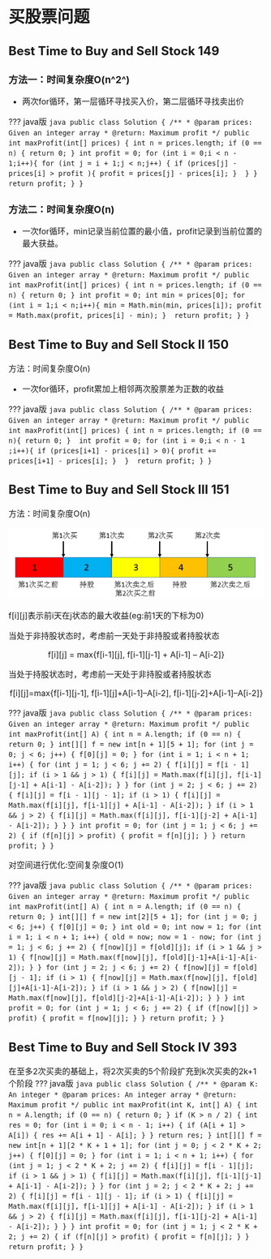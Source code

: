 <font size=3>

# 买股票问题

## Best Time to Buy and Sell Stock 149

### 方法一：时间复杂度O(n^2^)

- 两次for循环，第一层循环寻找买入价，第二层循环寻找卖出价

??? java版
	```java
	public class Solution {
	    /**
	     * @param prices: Given an integer array
	     * @return: Maximum profit
	     */
	    public int maxProfit(int[] prices) {
	        int n = prices.length;
	        if (0 == n) {
	        	return 0;
	        }
	        int profit = 0;
	        for (int i = 0;i < n - 1;i++){
	            for (int j = i + 1;j < n;j++) {
	                if (prices[j] - prices[i] > profit ){
	                    profit = prices[j] - prices[i];
	                } 
	            }
	        } 
	        return profit;
	    }
	}
	```

### 方法二：时间复杂度O(n)

- 一次for循环，min记录当前位置的最小值，profit记录到当前位置的最大获益。

??? java版
	```java
	public class Solution {
	    /**
	     * @param prices: Given an integer array
	     * @return: Maximum profit
	     */
	    public int maxProfit(int[] prices) {
	        int n = prices.length;
	        if (0 == n) {
	        	return 0;
	        }
	        int profit = 0;
	        int min = prices[0];
	        for (int i = 1;i < n;i++){
	            min = Math.min(min, prices[i]);
	            profit = Math.max(profit, prices[i] - min);
	        } 
	        return profit;
	    }
	}
	```

## Best Time to Buy and Sell Stock II 150

方法：时间复杂度O(n) 

- 一次for循环，profit累加上相邻两次股票差为正数的收益

??? java版
	```java
	public class Solution {
	    /**
	     * @param prices: Given an integer array
	     * @return: Maximum profit
	     */
	    public int maxProfit(int[] prices) {
	        int n = prices.length;
	        if (0 == n){
	            return 0;
	        } 
	        int profit = 0;
	        for (int i = 0;i < n - 1 ;i++){
	            if (prices[i+1] - prices[i] > 0){
	                profit += prices[i+1] - prices[i];
	            } 
	        } 
	        return profit;
	    }
	}
	```

## Best Time to Buy and Sell Stock III 151

方法：时间复杂度O(n)

![股票](/img/股票.png)

f[i][j]表示前i天在j状态的最大收益(eg:前1天的下标为0)

当处于非持股状态时，考虑前一天处于非持股或者持股状态

<center>
f[i][j] = max{f[i-1][j], f[i-1][j-1] + A[i-1] – A[i-2]}	
</center>

当处于持股状态时，考虑前一天处于非持股或者持股状态

<center>
f[i][j]=max{f[i-1][j-1], f[i-1][j]+A[i-1]–A[i-2], f[i-1][j-2]+A[i-1]–A[i-2]}
</center>

??? java版
	```java
	public class Solution {
		/**
		 * @param prices: Given an integer array
		 * @return: Maximum profit
		 */
		public int maxProfit(int[] A) {
			int n = A.length;
			if (0 == n) {
				return 0;
			}
			int[][] f = new int[n + 1][5 + 1];
			for (int j = 0; j < 6; j++) {
				f[0][j] = 0;
			}
			for (int i = 1; i < n + 1; i++) {
				for (int j = 1; j < 6; j += 2) {
					f[i][j] = f[i - 1][j];
					if (i > 1 && j > 1) {
						f[i][j] = Math.max(f[i][j], f[i-1][j-1] + A[i-1] - A[i-2]);
					}
				}
				for (int j = 2; j < 6; j += 2) {
					f[i][j] = f[i - 1][j - 1];
					if (i > 1) {
						f[i][j] = Math.max(f[i][j], f[i-1][j] + A[i-1] - A[i-2]);
					}
					if (i > 1 && j > 2) {
						f[i][j] = Math.max(f[i][j], f[i-1][j-2] + A[i-1] - A[i-2]);
					}
				}
			}
			int profit = 0;
			for (int j = 1; j < 6; j += 2) {
				if (f[n][j] > profit) {
					profit = f[n][j];
				}
			}
			return profit;
		}
	}
	```

对空间进行优化:空间复杂度O(1)

??? java版
	```java
	public class Solution {
		/**
		 * @param prices: Given an integer array
		 * @return: Maximum profit
		 */
		public int maxProfit(int[] A) {
			int n = A.length;
			if (0 == n) {
				return 0;
			}
			int[][] f = new int[2][5 + 1];
			for (int j = 0; j < 6; j++) {
				f[0][j] = 0;
			}
			int old = 0;
			int now = 1;
			for (int i = 1; i < n + 1; i++) {
				old = now;
				now = 1 - now;
				for (int j = 1; j < 6; j += 2) {
					f[now][j] = f[old][j];
					if (i > 1 && j > 1) {
						f[now][j] = Math.max(f[now][j], f[old][j-1]+A[i-1]-A[i-2]);
					}
				}
				for (int j = 2; j < 6; j += 2) {
					f[now][j] = f[old][j - 1];
					if (i > 1) {
						f[now][j] = Math.max(f[now][j], f[old][j]+A[i-1]-A[i-2]);
					}
					if (i > 1 && j > 2) {
						f[now][j] = Math.max(f[now][j], f[old][j-2]+A[i-1]-A[i-2]);
					}
				}
			}
			int profit = 0;
			for (int j = 1; j < 6; j += 2) {
				if (f[now][j] > profit) {
					profit = f[now][j];
				}
			}
			return profit;
		}
	}
	```
## Best Time to Buy and Sell Stock IV 393

在至多2次买卖的基础上，将2次买卖的5个阶段扩充到k次买卖的2k+1个阶段
??? java版
	```java
	public class Solution {
		/**
		 * @param K: An integer
		 * @param prices: An integer array
		 * @return: Maximum profit
		 */
		public int maxProfit(int K, int[] A) {
			int n = A.length;
			if (0 == n) {
				return 0;
			}
			if (K > n / 2) {
				int res = 0;
				for (int i = 0; i < n - 1; i++) {
					if (A[i + 1] > A[i]) {
						res += A[i + 1] - A[i];
					}
				}
				return res;
			}
			int[][] f = new int[n + 1][2 * K + 1 + 1];
			for (int j = 0; j < 2 * K + 2; j++) {
				f[0][j] = 0;
			}
			for (int i = 1; i < n + 1; i++) {
				for (int j = 1; j < 2 * K + 2; j += 2) {
					f[i][j] = f[i - 1][j];
					if (i > 1 && j > 1) {
						f[i][j] = Math.max(f[i][j], f[i-1][j-1] + A[i-1] - A[i-2]);
					}
				}
				for (int j = 2; j < 2 * K + 2; j += 2) {
					f[i][j] = f[i - 1][j - 1];
					if (i > 1) {
						f[i][j] = Math.max(f[i][j], f[i-1][j] + A[i-1] - A[i-2]);
					}
					if (i > 1 && j > 2) {
						f[i][j] = Math.max(f[i][j], f[i-1][j-2] + A[i-1] - A[i-2]);
					}
				}
			}
			int profit = 0;
			for (int j = 1; j < 2 * K + 2; j += 2) {
				if (f[n][j] > profit) {
					profit = f[n][j];
				}
			}
			return profit;
		}
	}
	```
	
</font>
